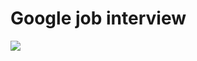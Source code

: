 # Google job interview

<a href="https://www.youtube.com/watch?v=XKu_SEDAykw&t=379s"><img src="https://github.com/python-elective-1-spring-2019/Lesson-15-Algorithms/edit/master/src/google_job_interview.png">
